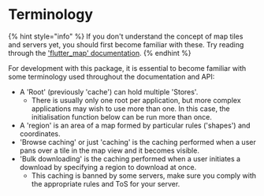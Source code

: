 # Terminology

{% hint style="info" %}
If you don't understand the concept of map tiles and servers yet, you should first become familiar with these. Try reading through the ['flutter\_map' documentation](https://fleaflet-docs.netlify.app/introduction/how-does-it-work).
{% endhint %}

For development with this package, it is essential to become familiar with some terminology used throughout the documentation and API:

* A 'Root' (previously 'cache') can hold multiple 'Stores'.
  * There is usually only one root per application, but more complex applications may wish to use more than one. In this case, the initialisation function below can be run more than once.
* A 'region' is an area of a map formed by particular rules ('shapes') and coordinates.
* 'Browse caching' or just 'caching' is the caching performed when a user pans over a tile in the map view and it becomes visible.
* 'Bulk downloading' is the caching performed when a user initiates a download by specifying a region to download at once.
  * This caching is banned by some servers, make sure you comply with the appropriate rules and ToS for your server.
